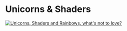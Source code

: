 # Unicorns & Shaders

[![Unicorns, Shaders and Rainbows, what's not to love?](http://i.imgur.com/a/tBeJomq.jpg)](//www.youtube.com/watch?v=ODyaFl8fLt4 "Unicorns, Shaders and Rainbows, what's not to love?")
